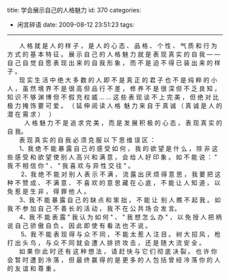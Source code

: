 title: 学会展示自己的人格魅力
id: 370
categories:
  - 闲言碎语
date: 2009-08-12 23:51:23
tags:
---

　　人 格 就 是 人 的 样 子 ， 是 人 的 心 态 、 品 格 、 个 性 、 气 质 和 行 为 方 式 的 基 本 特 征 。 展 示 自 己 的 人 格 魅 力 就 是 表 现 真 实 的 自 我 — — 自 己 自 觉 自 愿 表 现 出 来 的 自 我 形 象 ， 而 不 是 迫 不 得 已 装 出 来 的 样 子 。
</br>　　现 实 生 活 中 绝 大 多 数 的 人 即 不 是 真 正 的 君 子 也 不 是 纯 粹 的 小 人 ， 虽 然 境 界 不 是 很 高 但 品 行 不 差 ， 修 养 不 是 很 深 但 不 乏 良 知 ， 知 识 不 够 渊 博 但 不 假 充 权 威 … … 这 些 表 现 谈 不 上 完 美 ， 但 绝 对 比 极 力 掩 饰 要 可 爱 。 （ 延 伸 阅 读 人 格&nbsp; 魅 力 来 自 于 真 诚 （ 真 诚 是 人 的 潜 在 需 求 ） &nbsp; ）
</br>&nbsp;　 　 人 格 魅 力 不 是 追 求 完 美 ， 而 是 发 展 积 极 的 心 态 ， 表 现 真 实 的 自 我。
</br>　　表 现 真 实 的 自 我 必 须 克 服 以 下 思 维 误 区 ：
</br>　　1、我 绝 不 能 暴 露 自 己 的 感 受 如 何 ， 我 的 欲 望 是 什 么 ， 除 非 这 些 感 受 和 欲 望 使 别 人 高 兴 和 满 意 ， 会 给 人 好 印 象 。 如 不 能 说 ： &quot; 我 不 相 信 你 &quot; 、 &quot; 我 喜 欢 与 异 性 交 往 &quot; 。
</br>&nbsp;　　2、我 绝 不 能 对 别 人 表 示 不 满 ， 流 露 出 厌 烦 得 意 思 ， 我 要 把 这 种 不 赞 成 、 不 满 意 、 不 喜 欢 的 意 思 藏 在 心 底 ， 不 能 让 人 知 道 ， 以 免 惹 是 生 非 ， 得 罪 他 人 。
</br>　　3、我 不 能 暴 露 自 己 的 缺 点 和 笨 拙 ， 不 能 让&nbsp; 别 人 瞧 不 起 我 。 如 我 不 参 加 自 己 不 善 长 的 活 动 ， 我 不 在 公 共 场 合 发 言。
</br>　　4、我 不 能 表 露 &quot; 我 认 为 如 何 &quot; 、 &quot; 我 想 怎 么 办 &quot; ， 以 免 授 人 把 柄 说 自 己 骄 傲 自 负 。 因 此 即 使 有 看 法 也 不 说 。
</br>&nbsp;　　5、我 不 能 表 现 得 与 众 不 同 ， 不 能 太 惹 人 注 目 。 树 大 招 风 ， 枪 打 出 头 鸟 ， 与 众 不 同 就 会 遭 人 排 挤 攻 击 ， 还 是 随 大 流 安 全 。&nbsp;&nbsp;
</br>　　如 果 你 此 时 还 有 这 种 想 法 ， 请 赶 快 与 它 们 彻 底 决 裂 。 也 许 你 会 暂 时 遭 到 冷 落 ， 但 最 终 赢 得 的 是 更 多 的 人 包 括 曾 经 冷 落 你 的 人 的 友 谊 和 尊 重 。